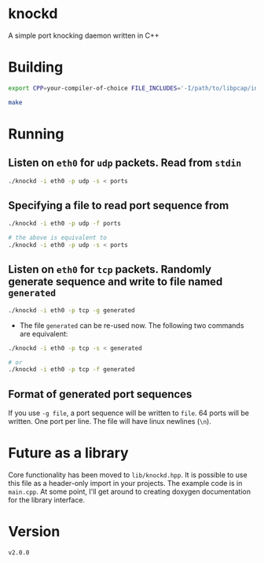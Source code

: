 # knockd
A simple port knocking daemon written in C++

# Building
```sh
export CPP=your-compiler-of-choice FILE_INCLUDES='-I/path/to/libpcap/include' LINK_INCLUDES='-L/path/to/libpcap/lib'

make
```

# Running

## Listen on `eth0` for `udp` packets. Read from `stdin`
```sh
./knockd -i eth0 -p udp -s < ports
```

## Specifying a file to read port sequence from
```sh
./knockd -i eth0 -p udp -f ports

# the above is equivalent to
./knockd -i eth0 -p udp -s < ports
```

## Listen on `eth0` for `tcp` packets. Randomly generate sequence and write to file named `generated`
```sh
./knockd -i eth0 -p tcp -g generated
```
- The file `generated` can be re-used now. The following two commands are equivalent:
```sh
./knockd -i eth0 -p tcp -s < generated

# or
./knockd -i eth0 -p tcp -f generated
```

## Format of generated port sequences
If you use `-g file`, a port sequence will be written to `file`. 64 ports will be written. One port per line.
The file will have linux newlines (`\n`). 

# Future as a library
Core functionality has been moved to `lib/knockd.hpp`.
It is possible to use this file as a header-only import in your projects.
The example code is in `main.cpp`.
At some point, I'll get around to creating doxygen documentation for the library interface.

# Version
`v2.0.0`
